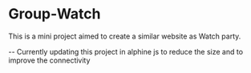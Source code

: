 # Group-Watch

This is a mini project aimed to create a similar website as Watch party.

-- Currently updating this project in alphine js to reduce the size and to improve the connectivity

